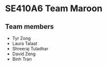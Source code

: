# SE410A6 Team Maroon

## Team members
- Tyr Zong
- Laura Talaat
- Shreeraj Tuladhar
- David Zeng
- Binh Tran

